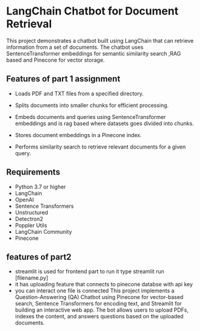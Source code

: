 # LangChain Chatbot for Document Retrieval

This project demonstrates a chatbot built using LangChain that can retrieve information from a set of documents. The chatbot uses SentenceTransformer embeddings for semantic similarity search ,RAG based and Pinecone for vector storage.

## Features of part 1 assignment

* Loads PDF and TXT files from a specified directory.
* Splits documents into smaller chunks for efficient processing.
* Embeds documents and queries using SentenceTransformer embeddings and is rag based where datasets goes divided into chunks.
* Stores document embeddings in a Pinecone index.
  
* Performs similarity search to retrieve relevant documents for a given query.

## Requirements

* Python 3.7 or higher
* LangChain
* OpenAI
* Sentence Transformers
* Unstructured
* Detectron2
* Poppler Utils
* LangChain Community
* Pinecone

## features of part2 
* streamlit is used for frontend part to run it type streamlit run [filename.py]
* it has uploading feature that connects to pinecone databse with api key
* you can interact one file is connected
This project implements a Question-Answering (QA) Chatbot using Pinecone for vector-based search, Sentence Transformers for encoding text, and Streamlit for building an interactive web app. The bot allows users to upload PDFs, indexes the content, and answers questions based on the uploaded documents.
